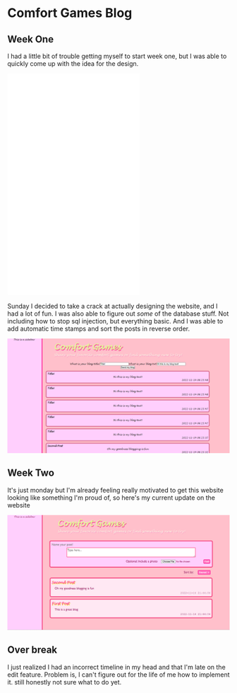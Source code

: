 # Comfort Games Blog

## Week One
I had a little bit of trouble getting myself to start week one, but I was able to quickly come up with the idea for the design.
<div>
<embed src="my-design.pdf" height=500 alt="Design Layout">
<div>

Sunday I decided to take a crack at actually designing the website, and I had a lot of fun. I was also able to figure out <i>some</i> of the database stuff. Not including how to stop sql injection, but everything basic. And I was able to add automatic time stamps and sort the posts in reverse order.

<div>
<img src="progress.png" alt="Week One Current Design">
<div>

## Week Two
It's just monday but I'm already feeling really motivated to get this website looking like something I'm proud of, so here's my current update on the website

<div>
<img src="progress2.png" alt="Week Two Monday Current Design">
<div>

## Over break
I just realized I had an incorrect timeline in my head and that I'm late on the edit feature. Problem is, I can't figure out for the life of me how to implement it. still honestly not sure what to do yet.